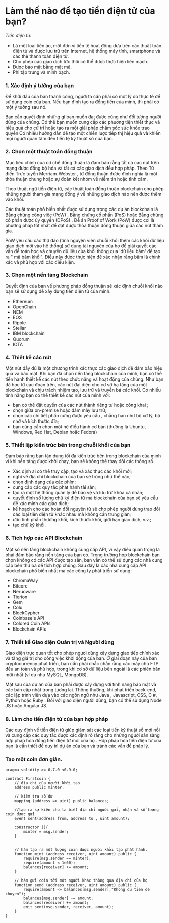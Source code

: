 # Làm thế nào để tạo tiền điện tử của bạn?

*Tiền điện tử:*
- Là một loại tiền ảo, một đơn vị tiền tệ hoạt động dựa trên các thuật toán điện tử và được lưu trữ trên Internet, hệ thống máy tính, smartphone và các thẻ thanh toán điện tử.
- Cho phép các giao dịch tức thời có thể được thực hiện liền mạch.
- Được bảo mật bằng mật mã.
- Phi tập trung và minh bạch.

### 1. Xác định ý tưởng của bạn

Để khởi đầu của bạn thành công, người ta cần phải có một lý do thực tế để sử dụng coin của bạn. Nếu bạn định tạo ra đồng tiền của mình, thì phải có một ý tưởng sau nó.

Bạn cần quyết định những gì bạn muốn đạt được cũng như đối tượng người dùng của chúng. Có thể bạn muốn cung cấp các phương tiện thiết thực và hiệu quả cho cử tri hoặc tạo ra một giải pháp chăm sóc sức khỏe trao quyền.Có nhiều hướng dẫn để tạo một chiến lược tiếp thị hiệu quả và khiến mọi người quan tâm đến tiền tệ kỹ thuật số của bạn.

### 2. Chọn một thuật toán đồng thuận

Mục tiêu chính của cơ chế đồng thuận là đảm bảo rằng tất cả các nút trên mạng được đồng bộ hóa và tất cả các giao dịch đều hợp pháp. Theo Từ điển Trực tuyến Merriam-Webster , từ đồng thuận được định nghĩa là một thỏa thuận chung hoặc sự đoàn kết nhóm về niềm tin hoặc tình cảm.

Theo thuật ngữ tiền điện tử, các thuật toán đồng thuận blockchain cho phép những người tham gia mạng đồng ý về những giao dịch nào nên được thêm vào khối.

Các thuật toán phổ biến nhất được sử dụng trong các dự án blockchain là Bằng chứng công việc (PoW) , Bằng chứng cổ phần (PoS) hoặc Bằng chứng cổ phần được ủy quyền (DPoS) . Đề án Proof of Work (PoW) được coi là phương pháp tốt nhất để đạt được thỏa thuận đồng thuận giữa các nút tham gia.

PoW yêu cầu các thợ đào (tình nguyện viên chuỗi khối thêm các khối dữ liệu giao dịch mới vào hệ thống) sử dụng tài nguyên của họ để giải quyết các vấn đề toán học và chuyển dữ liệu của khối thông qua 'dữ liệu băm' để tạo ra " mã băm khối". Điều này được thực hiện để xác nhận rằng băm là chính xác và phù hợp với các điều kiện.

### 3. Chọn một nền tảng Blockchain

Quyết định của bạn về phương pháp đồng thuận sẽ xác định chuỗi khối nào bạn sẽ sử dụng để xây dựng tiền điện tử của mình.

- Ethereum
- OpenChain
- NEM
- EOS
- Ripple
- Stellar
- IBM blockchain
- Quorum
- IOTA

### 4. Thiết kế các nút

Một nút đầy đủ là một chương trình xác thực các giao dịch để đảm bảo hiệu quả và bảo mật. Khi bạn đã chọn nền tảng blockchain của mình, bạn có thể tiến hành thiết kế các nút theo chức năng và hoạt động của chúng. Như bạn đã học từ các đoạn trên, các nút đại diện cho cơ sở hạ tầng của một blockchain và chịu trách nhiệm tạo, lưu trữ và truyền bá các khối.
Có nhiều tính năng bạn có thể thiết kế các nút của mình với:

- bạn có thể đặt quyền của các nút thành riêng tư hoặc công khai ;
- chọn giữa on-premise hoặc đám mây lưu trữ;
- chọn các chi tiết phần cứng được yêu cầu , chẳng hạn như bộ xử lý, bộ nhớ và kích thước đĩa;
- bạn cũng cần chọn một hệ điều hành cơ bản (thường là Ubuntu, Windows, Red Hat, Debian hoặc Fedora)

### 5. Thiết lập kiến trúc bên trong chuỗi khối của bạn

Đảm bảo rằng bạn tận dụng tối đa kiến ​​trúc bên trong blockchain của mình vì khi nền tảng được khởi chạy, bạn sẽ không thể thay đổi các thông số.

- Xác định ai có thể truy cập, tạo và xác thực các khối mới;
- nghĩ về địa chỉ blockchain của bạn sẽ trông như thế nào;
- chọn định dạng của các phím;
- cung cấp các quy tắc phát hành tài sản;
- tạo ra một hệ thống quản lý để bảo vệ và lưu trữ khóa cá nhân;
- quyết định số lượng chữ ký điện tử mà blockchain của bạn sẽ yêu cầu để xác minh các giao dịch;
- kế hoạch cho các hoán đổi nguyên tử sẽ cho phép người dùng trao đổi các loại tiền điện tử khác nhau mà không cần trung gian;
- ước tính phần thưởng khối, kích thước khối, giới hạn giao dịch, v.v.;
- tạo chữ ký khối.

### 6. Tích hợp các API Blockchain

Một số nền tảng blockchain không cung cấp API, vì vậy điều quan trọng là phải đảm bảo rằng nền tảng của bạn có. Trong trường hợp blockchain bạn chọn không có các API được tạo sẵn, bạn vẫn có thể sử dụng các nhà cung cấp bên thứ ba để tích hợp chúng. Sau đây là các nhà cung cấp API blockchain phổ biến nhất mà các công ty phát triển sử dụng:

- ChromaWay
- Bitcore
- Neruoware
- Tierion
- Gem
- Colu
- BlockCypher
- Coinbase's API
- Colored Coin APIs
- Blockchain APIs

### 7. Thiết kế Giao diện Quản trị và Người dùng

Giao diện trực quan tốt cho phép người dùng xây dựng giao tiếp chính xác và tăng giá trị cho công việc khởi động của bạn. Ở giai đoạn này của bạn cryptocurrency phát triển, bạn cần phải chắc chắn rằng các máy chủ FTP đều an toàn và phù hợp, trong khi cơ sở dữ liệu bên ngoài là các phiên bản mới nhất (ví dụ như MySQL, MongoDB).

Mặt sau của dự án của bạn phải được xây dựng với tính năng bảo mật và các bản cập nhật trong tương lai. Thông thường, khi phát triển back-end, các lập trình viên dựa vào các ngôn ngữ như Java , Javascript, CSS, C #, Python hoặc Ruby . Đối với giao diện người dùng, bạn có thể sử dụng Node JS hoặc Angular JS.

### 8. Làm cho tiền điện tử của bạn hợp pháp

Các quy định về tiền điện tử giúp giám sát các loại tiền kỹ thuật số mới nổi và cung cấp các quy tắc được xác định rõ ràng cho những người sẵn sàng hợp pháp hóa đồng tiền điện tử mới của họ . Hợp pháp hóa tiền điện tử của bạn là cần thiết để duy trì dự án của bạn và tránh các vấn đề pháp lý.

### Tạo một coin đơn giản.

```solidity
pragma solidity >= 0.7.0 <0.9.0;

contract Firstcoin {
    // địa chỉ của người khởi tạo
    address public minter;

    // kiểm tra số dư
    mapping (address => uint) public balances;

    //tạo ra sự kiện cho ta biết địa chỉ người gửi, nhận và số lượng coin được gửi
    event sent(address from, address to , uint amount);

    constructor (){
        minter = msg.sender;
    }


    // hàm tạo ra một lượng coin được người khởi tạo phát hành.
    function mint (address receiver, uint amount) public {
        require(msg.sender == minter);
        require(amount < 1e60);
        balances[receiver] += amount;
    }

    // hàm gửi coin tới một người khác thông qua địa chỉ của họ
    function send (address receiver, uint amount) public {
        require(amount <= balances[msg.sender],"Khong du tien de chuyen");
        balances[msg.sender] -= amount;
        balances[receiver] += amount;
        emit sent(msg.sender, receiver, amount);
    }
}

```
